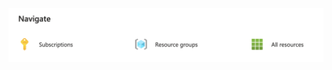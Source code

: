 <img src="https://github.com/karthirm/spring-azure/blob/main/2.%20ResourceGroup.png" alt="resource">
